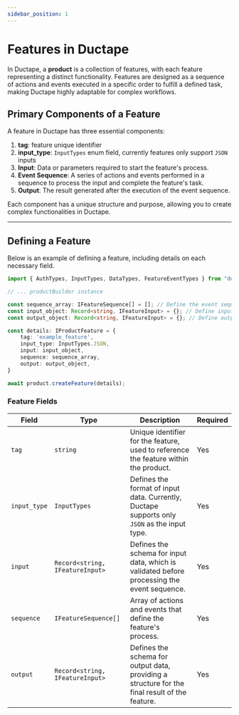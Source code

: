 ```yaml
---
sidebar_position: 1
---
```


# Features in Ductape

In Ductape, a **product** is a collection of features, with each feature representing a distinct functionality. Features are designed as a sequence of actions and events executed in a specific order to fulfill a defined task, making Ductape highly adaptable for complex workflows.

## Primary Components of a Feature

A feature in Ductape has three essential components:
1. **tag**: feature unique identifier
2. **input_type**: `InputTypes` enum field, currently features only support `JSON` inputs
1. **Input**: Data or parameters required to start the feature's process.
2. **Event Sequence**: A series of actions and events performed in a sequence to process the input and complete the feature's task.
3. **Output**: The result generated after the execution of the event sequence.

Each component has a unique structure and purpose, allowing you to create complex functionalities in Ductape.

---

## Defining a Feature

Below is an example of defining a feature, including details on each necessary field.

```typescript
import { AuthTypes, InputTypes, DataTypes, FeatureEventTypes } from "ductape/types/enums";

// ... productBuilder instance

const sequence_array: IFeatureSequence[] = []; // Define the event sequence here
const input_object: Record<string, IFeatureInput> = {}; // Define input schema here
const output_object: Record<string, IFeatureInput> = {}; // Define output schema here

const details: IProductFeature = {
    tag: 'example_feature',
    input_type: InputTypes.JSON,
    input: input_object,
    sequence: sequence_array,
    output: output_object,
}

await product.createFeature(details);
```

### Feature Fields

| Field        | Type                            | Description                                                                                      | Required |
|--------------|---------------------------------|--------------------------------------------------------------------------------------------------|----------|
| `tag`        | `string`                        | Unique identifier for the feature, used to reference the feature within the product.             | Yes      |
| `input_type` | `InputTypes`                    | Defines the format of input data. Currently, Ductape supports only `JSON` as the input type.     | Yes      |
| `input`      | `Record<string, IFeatureInput>` | Defines the schema for input data, which is validated before processing the event sequence.      | Yes       |
| `sequence`   | `IFeatureSequence[]`            | Array of actions and events that define the feature's process.                                   | Yes      |
| `output`     | `Record<string, IFeatureInput>` | Defines the schema for output data, providing a structure for the final result of the feature.   | Yes       |